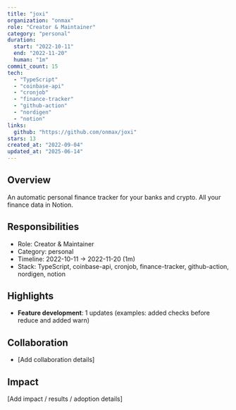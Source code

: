 ```yaml
---
title: "joxi"
organization: "onmax"
role: "Creator & Maintainer"
category: "personal"
duration:
  start: "2022-10-11"
  end: "2022-11-20"
  human: "1m"
commit_count: 15
tech:
  - "TypeScript"
  - "coinbase-api"
  - "cronjob"
  - "finance-tracker"
  - "github-action"
  - "nordigen"
  - "notion"
links:
  github: "https://github.com/onmax/joxi"
stars: 13
created_at: "2022-09-04"
updated_at: "2025-06-14"
---
```

## Overview
An automatic personal finance tracker for your banks and crypto. All your finance data in Notion.

## Responsibilities
- Role: Creator & Maintainer
- Category: personal
- Timeline: 2022-10-11 -> 2022-11-20 (1m)
- Stack: TypeScript, coinbase-api, cronjob, finance-tracker, github-action, nordigen, notion

## Highlights
- **Feature development**: 1 updates (examples: added checks before reduce and added warn)

## Collaboration
- [Add collaboration details]

## Impact
[Add impact / results / adoption details]
